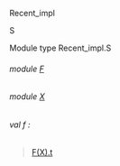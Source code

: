 Recent_impl

S

Module type Recent_impl.S

<a id="module-F"></a>

###### module [F](Recent_impl.module-type-S.F.md)

<a id="module-X"></a>

###### module [X](Recent_impl.module-type-S.X.md)

<a id="val-f"></a>

###### val f :

> [F(X).t](Recent_impl.module-type-S.F.md#type-t)
